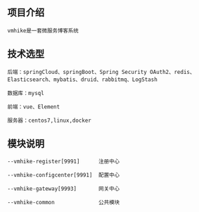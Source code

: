 ## 项目介绍
    vmhike是一套微服务博客系统
    
    
## 技术选型

    后端：springCloud、springBoot、Spring Security OAuth2、redis、Elasticsearch、mybatis、druid、rabbitmq、LogStash
    
    数据库：mysql
    
    前端：vue、Element
    
    服务器：centos7,linux,docker

## 模块说明

    --vmhike-register[9991]      注册中心
    
    --vmhike-configcenter[9991]  配置中心
    
    --vmhike-gateway[9993]       网关中心
    
    --vmhike-common              公共模块